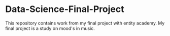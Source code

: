 # Data-Science-Final-Project
This repository contains work from my final project with entity academy. My final project is a study on mood's in music. 
